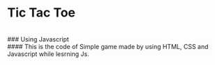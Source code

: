 # Tic Tac Toe
<br>
### Using Javascript
<br>
#### This is the code of Simple game made by using HTML, CSS and Javascript while lesrning Js.

